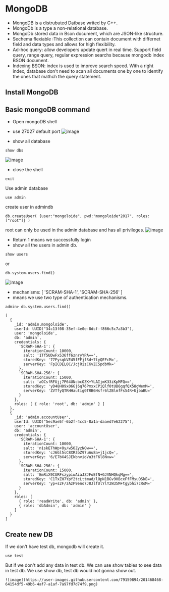 # MongoDB

- MongoDB is a distrubuted Datbase writed by C++.
- MongoDb is a type a non-relational database.
- MongoDb stored data in Bson document, which are JSON-like structure.
- Sechema flexiable :This collection can contain document with differnet field and data types and allows for high flexibility.
- Ad-hoc query: allow developers update quert in real time. Support field query, range query, regular expression searchs because mongodb index BSON document.
- Indexing BSON: index is used to improve search speed. With a right index, database don't need to scan all documents one by one to identify the ones that mathch the query statement.


## Install MongoDB

## Basic mongoDB command 
- Open mongoDB shell
- use 27027 default port
![image](https://user-images.githubusercontent.com/79159894/201466864-6188fc47-8222-483d-913d-3417fe9a3a24.png)

- show all database
```
show dbs
```
![image](https://user-images.githubusercontent.com/79159894/201466881-825fb50c-6ba2-45ab-bbf1-b2b1460e8e9f.png)
- close the shell
```
exit
```
Use admin database
```
use admin
```
create user in admindb
```
db.createUser( {user:"mongoloide", pwd:"mongoloide*2017", roles:["root"]} )
```
root can only be used in the admin database and has all privileges.
![image](https://user-images.githubusercontent.com/79159894/201467234-5d876392-c896-4754-a907-ae90ce7c4562.png)
- Return 1 means we successfully login
- show all the users in admin db.
```
show users
```
or
```
db.system.users.find()
```
![image](https://user-images.githubusercontent.com/79159894/201467980-368bda22-51ce-449e-a31d-a1217471ac4c.png)
- mechanisms: [ 'SCRAM-SHA-1', 'SCRAM-SHA-256' ]
- means we use two type of authentication mechanisms.

```
admin> db.system.users.find()

[
  {
    _id: 'admin.mongoloide',
    userId: UUID("34c13f08-35ef-4e0e-8dcf-f866c5c7a3b3"),
    user: 'mongoloide',
    db: 'admin',
    credentials: {
      'SCRAM-SHA-1': {
        iterationCount: 10000,
        salt: '1Tf5UDwFx536ff6znryYPA==',
        storedKey: '77FysqbVE45fFFjfSd+7tyQEFcM=',
        serverKey: 'FpICDELOC/JcjRizCKvZC5pdbMk='
      },
      'SCRAM-SHA-256': {
        iterationCount: 15000,
        salt: 'aOCsfRFUjj7P64UNcbcOZK+YLAIjmK33iKpMFQ==',
        storedKey: 'yD48H09x06Gj6q76PmxxCPiQlf0tUB6gqfQX58gWemM=',
        serverKey: 'ZVTfyQTRHHautig0TRB6Hsfr6lZBlmfFs54R+UjbaBU='
      }
    },
    roles: [ { role: 'root', db: 'admin' } ]
  },
  {
    _id: 'admin.accountUser',
    userId: UUID("5ec9ae5f-6b2f-4cc5-8a1a-daaed7e62275"),
    user: 'accountUser',
    db: 'admin',
    credentials: {
      'SCRAM-SHA-1': {
        iterationCount: 10000,
        salt: 'n1skEThWp+Oy/w5OZyzNGw==',
        storedKey: 'cJ6Gl5sC8XR3bZ97uAu8a+j1jcQ=',
        serverKey: '6/E7bX4SJEkbnvioVu3tF6l8Nvw='
      },
      'SCRAM-SHA-256': {
        iterationCount: 15000,
        salt: 'EmRiX9CURFszypiwAiaJZJFoEfN+GJVNHQkqMg==',
        storedKey: 'C1TxZH7YpY2tcLttmad/lOpN1BGv9HBcxFfFMsuOSkE=',
        serverKey: 'yp+s2F/zAzP9eno7J8JlfUlYlY2W35M+tgybhi7cRoM='
      }
    },
    roles: [
      { role: 'readWrite', db: 'admin' },
      { role: 'dbAdmin', db: 'admin' }
    ]
  }
]
```

## Create new DB
If we don't have test db, mongodb will create it.
```
use test
```
But if we don't add any data in test db.
We can use show tables to see data in test db.
We use show db, test db would not gonna show out.
```
![image](https://user-images.githubusercontent.com/79159894/201468468-64154df5-49b6-4af7-a1af-7a97fd7d74f9.png)
```
